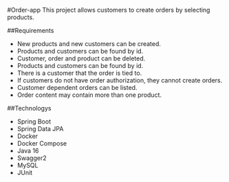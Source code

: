 #Order-app
This project allows customers to create orders by selecting products.

##Requirements
- New products and new customers can be created.
- Products and customers can be found by id.
- Customer, order and product can be deleted.
- Products and customers can be found by id.
- There is a customer that the order is tied to.
- If customers do not have order authorization, they cannot create orders.
- Customer dependent orders can be listed.
- Order content may contain more than one product.

##Technologys
- Spring Boot
- Spring Data JPA
- Docker
- Docker Compose
- Java 16
- Swagger2
- MySQL
- JUnit
